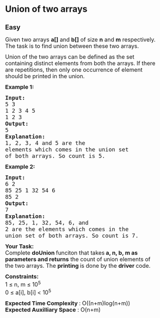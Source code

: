 # Union of two arrays
## Easy
<div class="problem-statement" style="user-select: auto;">
                <p style="user-select: auto;"></p><p style="user-select: auto;"><span style="font-size: 18px; user-select: auto;">Given two arrays <strong style="user-select: auto;">a[]</strong>&nbsp;and <strong style="user-select: auto;">b[]</strong>&nbsp;of size <strong style="user-select: auto;">n</strong>&nbsp;and <strong style="user-select: auto;">m</strong> respectively. The task is to find union between these two arrays. </span></p>

<p style="user-select: auto;"><span style="font-size: 18px; user-select: auto;">Union of the two arrays can be defined as the set containing distinct elements from both the arrays. If there are repetitions, then only one occurrence of element should be printed in the union.</span></p>

<p style="user-select: auto;"><span style="font-size: 18px; user-select: auto;"><strong style="user-select: auto;">Example 1:</strong></span></p>

<pre style="user-select: auto;"><span style="font-size: 18px; user-select: auto;"><strong style="user-select: auto;">Input:
</strong>5 3
1 2 3 4 5
1 2 3
<strong style="user-select: auto;">Output: 
</strong>5<strong style="user-select: auto;">
Explanation: 
</strong>1, 2, 3, 4 and 5 are the
elements which comes in the union set
of both arrays. So count is 5.</span>
</pre>

<p style="user-select: auto;"><span style="font-size: 18px; user-select: auto;"><strong style="user-select: auto;">Example 2:</strong></span></p>

<pre style="user-select: auto;"><span style="font-size: 18px; user-select: auto;"><strong style="user-select: auto;">Input:
</strong>6 2 
85 25 1 32 54 6
85 2 
<strong style="user-select: auto;">Output: 
</strong>7<strong style="user-select: auto;">
Explanation: 
</strong>85, 25, 1, 32, 54, 6, and
2 are the elements which comes in the
union set of both arrays. So count is 7.</span></pre>

<p style="user-select: auto;"><strong style="user-select: auto;"><span style="font-size: 18px; user-select: auto;">Your Task:</span></strong><br style="user-select: auto;">
<span style="font-size: 18px; user-select: auto;">Complete <strong style="user-select: auto;">doUnion </strong>funciton that takes<strong style="user-select: auto;"> a, n, b, m as parameters and returns</strong> the count of union elements of the&nbsp;two arrays. The <strong style="user-select: auto;">printing </strong>is done by the <strong style="user-select: auto;">driver </strong>code.</span></p>

<p style="user-select: auto;"><span style="font-size: 18px; user-select: auto;"><strong style="user-select: auto;">Constraints:</strong></span><br style="user-select: auto;">
<span style="font-size: 18px; user-select: auto;">1 ≤ n, m&nbsp;≤ 10<sup style="user-select: auto;">5</sup><br style="user-select: auto;">
0 ≤ a[i], b[i] &lt;&nbsp;10<sup style="user-select: auto;">5</sup></span></p>

<p style="user-select: auto;"><span style="font-size: 18px; user-select: auto;"><strong style="user-select: auto;">Expected Time Complexity </strong>: O((n+m)log(n+m))<br style="user-select: auto;">
<strong style="user-select: auto;">Expected Auxilliary Space</strong> : O(n+m)</span></p>
 <p style="user-select: auto;"></p>
            </div>